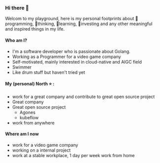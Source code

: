 ### Hi there 👋

Welcom to my playground, here is my personal footprints about 🔭programming, 🌱thinking, 👯learning, 🤔investing and any other meaningful and inspired things in my life.

#### Who am I?

- I'm a software developer who is passionate about Golang.
- Working as a Programmer for a video game company
- Self-motivated, mainly interested in cloud-native and AIGC field
- Swimmer
- Like drum stuff but haven't tried yet

#### My (personal) North ⭐ :

- work for a great company and contribute to great open source project
- Great company
- Great open source project
  - Agones
  - kubeflow
- work from anywhere

#### Where am I now

- work for a video game company
- working on a internal project
- work at a stable workplace, 1 day per week work from home
